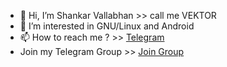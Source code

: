 - 👋 Hi, I’m Shankar Vallabhan >> call me VEKTOR
- 👀 I’m interested in GNU/Linux and Android
- 📫 How to reach me ? >> [Telegram](//t.me/VEKTOR_87)
- Join my Telegram Group >> [Join Group](//t.me/adreno_driver)
<!---
v3kt0r-87/v3kt0r-87 is a ✨ special ✨ repository because its `README.md` (this file) appears on your GitHub profile.
You can click the Preview link to take a look at your changes.
--->
